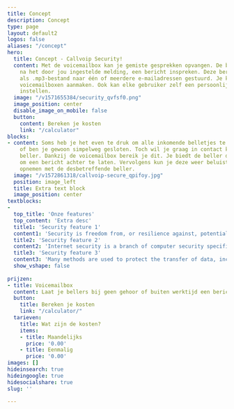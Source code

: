 ```yaml
---
title: Concept
description: Concept
type: page
layout: default2
logos: false
aliases: "/concept"
hero:
  title: Concept - Callvoip Security!
  content: Met de voicemailbox kan je gemiste gesprekken opvangen. De beller kan,
    na het door jou ingestelde melding, een bericht inspreken. Deze berichten worden
    als .mp3-bestand naar één of meerdere e-mailadressen gestuurd. Je kunt meerdere
    voicemailboxen aanmaken. Ook kan elke gebruiker zelf een persoonlijke voicemail(box)
    instellen.
  image: "/v1571655384/security_qvfsf0.png"
  image_position: center
  disable_image_on_mobile: false
  button:
    content: Bereken je kosten
    link: "/calculator"
blocks:
- content: Soms heb je het even te druk om alle inkomende belletjes te beantwoorden
    of ben je gewoon simpelweg gesloten. Toch wil je graag in contact komen met de
    beller. Dankzij de voicemailbox bereik je dit. Je biedt de beller de mogelijkheid
    om een bericht achter te laten. Vervolgens kun je deze weer beluisteren en contact
    opnemen met de desbetreffende beller.
  image: "/v1572861318/callvoip-secure_qpifoy.jpg"
  position: image_left
  title: Extra text block
  image_position: center
textblocks:
- 
  top_title: 'Onze features'
  top_content: 'Extra desc'
  title1: 'Security feature 1'
  content1: 'Security is freedom from, or resilience against, potential harm (or other unwanted coercive change) caused by others. Beneficiaries (technically referents) of security may be of persons and social groups, objects and institutions, ecosystems or any other entity or phenomenon vulnerable to unwanted change.<br><br><a href="/2fa" class="button">Meer informatie</a>'
  title2: 'Security feature 2'
  content2: 'Internet security is a branch of computer security specifically related to not only Internet, often involving browser security and the World Wide Web[citation needed], but also network security as it applies to other applications or operating systems as a whole.<br><br><a href="/2fa" class="button">Meer informatie</a>'
  title3: 'Security feature 3'
  content3: 'Many methods are used to protect the transfer of data, including encryption and from-the-ground-up engineering. The current focus is on prevention as much as on real time protection against well known and new threats.<br><br><a href="/2fa" class="button">Meer informatie</a>'
  show_vshape: false
  
prijzen:
- title: Voicemailbox
  content: Laat je bellers bij geen gehoor of buiten werktijd een bericht inspreken
  button:
    title: Bereken je kosten
    link: "/calculator/"
  tarieven:
    title: Wat zijn de kosten?
    items:
    - title: Maandelijks
      price: '0.00'
    - title: Eenmalig
      price: '0.00'
images: []
hideinsearch: true
hideingoogle: true
hidesocialshare: true
slug: ''

---
```

